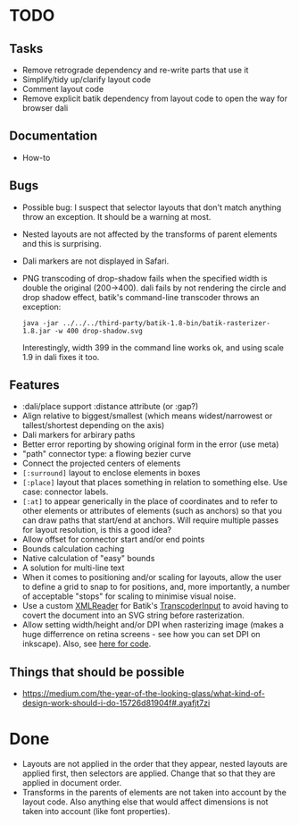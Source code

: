 # TODO

## Tasks

* Remove retrograde dependency and re-write parts that use it
* Simplify/tidy up/clarify layout code
* Comment layout code
* Remove explicit batik dependency from layout code to open the way for browser dali

## Documentation

* How-to

## Bugs

* Possible bug: I suspect that selector layouts that don't match
  anything throw an exception. It should be a warning at most.
* Nested layouts are not affected by the transforms of parent elements
  and this is surprising.
* Dali markers are not displayed in Safari.
* PNG transcoding of drop-shadow fails when the specified width is
  double the original (200->400). dali fails by not rendering the
  circle and drop shadow effect, batik's command-line transcoder
  throws an exception:

  `java -jar ../../../third-party/batik-1.8-bin/batik-rasterizer-1.8.jar -w 400 drop-shadow.svg`

  Interestingly, width 399 in the command line works ok, and using
  scale 1.9 in dali fixes it too.

## Features

* :dali/place support :distance attribute (or :gap?)
* Align relative to biggest/smallest (which means widest/narrowest or
  tallest/shortest depending on the axis)
* Dali markers for arbirary paths
* Better error reporting by showing original form in the error (use meta)
* "path" connector type: a flowing bezier curve
* Connect the projected centers of elements
* `[:surround]` layout to enclose elements in boxes
* `[:place]` layout that places something in relation to something
  else. Use case: connector labels.
* `[:at]` to appear generically in the place of coordinates and to
  refer to other elements or attributes of elements (such as anchors)
  so that you can draw paths that start/end at anchors. Will require
  multiple passes for layout resolution, is this a good idea?
* Allow offset for connector start and/or end points
* Bounds calculation caching
* Native calculation of "easy" bounds
* A solution for multi-line text
* When it comes to positioning and/or scaling for layouts, allow the
  user to define a grid to snap to for positions, and, more
  importantly, a number of acceptable "stops" for scaling to minimise
  visual noise.
* Use a custom [XMLReader](http://docs.oracle.com/javase/7/docs/api/org/xml/sax/XMLReader.html) for Batik's [TranscoderInput](https://xmlgraphics.apache.org/batik/javadoc/org/apache/batik/transcoder/TranscoderInput.html) to avoid having to covert the document into an SVG string before rasterization.
* Allow setting width/height and/or DPI when rasterizing image (makes a huge differrence on retina screens - see how you can set DPI on inkscape). Also, see [here for code](http://www.programcreek.com/java-api-examples/index.php?api=org.apache.batik.transcoder.image.PNGTranscoder).

## Things that should be possible

* https://medium.com/the-year-of-the-looking-glass/what-kind-of-design-work-should-i-do-15726d81904f#.ayafjt7zi

# Done

* Layouts are not applied in the order that they appear, nested
  layouts are applied first, then selectors are applied. Change that
  so that they are applied in document order.
* Transforms in the parents of elements are not taken into account by
  the layout code. Also anything else that would affect dimensions is
  not taken into account (like font properties).
